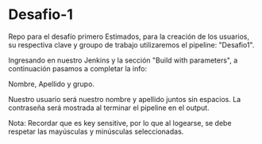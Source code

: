 # Desafio-1
Repo para el desafío primero
Estimados, para la creación de los usuarios, su respectiva clave y groupo de trabajo utilizaremos el pipeline:
"Desafio1".

Ingresando en nuestro Jenkins y la sección "Build with parameters", a continuación pasamos a completar la info:

Nombre, Apellido y grupo.

Nuestro usuario será nuestro nombre y apellido juntos sin espacios.
La contraseña será mostrada al terminar el pipeline en el output.

Nota: Recordar que es key sensitive, por lo que al logearse, se debe respetar las mayúsculas y minúsculas seleccionadas.

